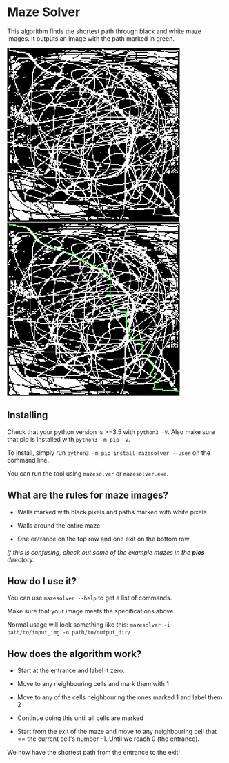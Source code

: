 # Maze Solver
This algorithm finds the shortest path through black and white maze images. It outputs an image with the path marked in green.

<img src="https://raw.githubusercontent.com/exciteabletom/mazesolver/master/pics/crazyMazeBig.jpg"/>
<img src="https://raw.githubusercontent.com/exciteabletom/mazesolver/master/pics/crazyMazeBig_out.jpg"/>

## Installing

Check that your python version is >=3.5 with `python3 -V`.
Also make sure that pip is installed with `python3 -m pip -V`.

To install, simply run `python3 -m pip install mazesolver --user` on the command line.

You can run the tool using `mazesolver` or `mazesolver.exe`.

## What are the rules for maze images?
- Walls marked with black pixels and paths marked with white pixels

- Walls around the entire maze

- One entrance on the top row and one exit on the bottom row

*If this is confusing, check out some of the example mazes in the **pics** directory.*



## How do I use it?

You can use `mazesolver --help` to get a list of commands.

Make sure that your image meets the specifications above.

Normal usage will look something like this: `mazesolver -i path/to/input_img -o path/to/output_dir/`



## How does the algorithm work?

- Start at the entrance and label it zero.

- Move to any neighbouring cells and mark them with 1

- Move to any of the cells neighbouring the ones marked 1 and label them 2

- Continue doing this until all cells are marked

- Start from the exit of the maze and move to any neighbouring cell that == the current cell's number -1. Until we reach 0 (the entrance).

We now have the shortest path from the entrance to the exit!
